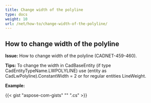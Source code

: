 ```yaml
---
title: Change width of the polyline 
type: docs
weight: 10
url: /net/how-to/change-width-of-the-polyline/
---
```


## **How to change width of the polyline**

**Issue:** How to change width of the polyline (CADNET-459-460).

**Tips:** To change the width in CadBaseEntity (if type CadEntityTypeName.LWPOLYLINE) use (entity as CadLwPolyline).ConstantWidth = 2 or for regular entities LineWeight.

**Example:**

{{< gist "aspose-com-gists" "" ".cs" >}}